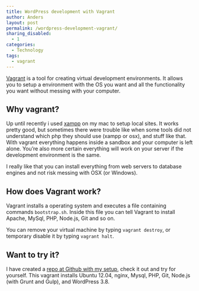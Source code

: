 ```yaml
---
title: WordPress development with Vagrant
author: Anders
layout: post
permalink: /wordpress-development-vagrant/
sharing_disabled:
  - 1
categories:
  - Technology
tags:
  - vagrant
---
```

[Vagrant][1] is a tool for creating virtual development environments. It allows you to setup a environment with the OS you want and all the functionality you want without messing with your computer.

## Why vagrant?

Up until recently i used [xampp][2] on my mac to setup local sites. It works pretty good, but sometimes there were trouble like when some tools did not understand which php they should use (xampp or osx), and stuff like that. With vagrant everything happens inside a sandbox and your computer is left alone. You&#8217;re also more certain everything will work on your server if the development environment is the same.

I really like that you can install everything from web servers to database engines and not risk messing with OSX (or Windows).

## How does Vagrant work?

Vagrant installs a operating system and executes a file containing commands `bootstrap.sh`. Inside this file you can tell Vagrant to install Apache, MySql, PHP, Node.js, Git and so on.

You can remove your virtual machine by typing `vagrant destroy`, or temporary disable it by typing `vagrant halt`.

## Want to try it?

I have created a [repo at Github with my setup][3], check it out and try for yourself. This vagrant installs Ubuntu 12.04, nginx, Mysql, PHP, Git, Node.js (with Grunt and Gulp), and WordPress 3.8.

 [1]: http://www.vagrantup.com/ "Vagrant"
 [2]: https://www.apachefriends.org/index.html "XAMPP"
 [3]: https://github.com/andeersg/simple-wordpress-vagrant "Simple WordPress Vagrant"